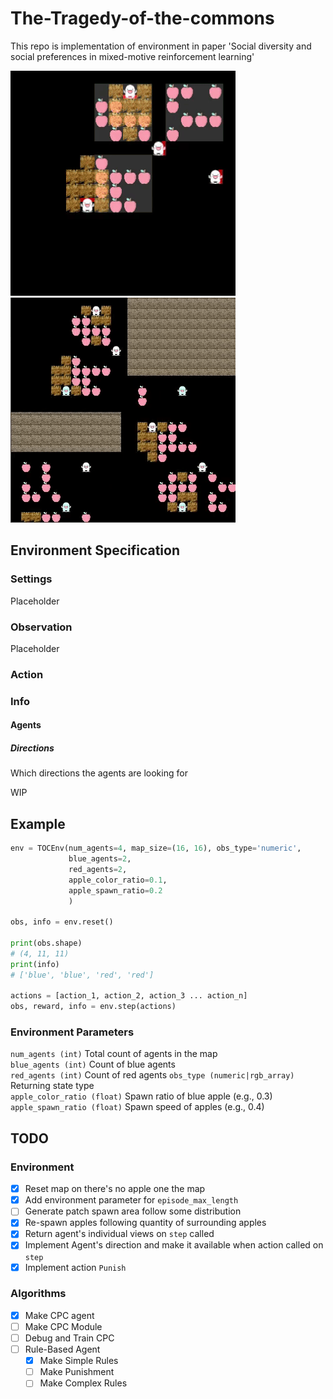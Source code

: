 # The-Tragedy-of-the-commons
This repo is implementation of environment in paper 'Social diversity and social preferences in mixed-motive reinforcement learning'

![snapshot](./screenshot/snapshot.gif)
![snapshot](./screenshot/individual.gif)

## Environment Specification
### Settings
Placeholder

### Observation
Placeholder

### Action


### Info
#### Agents
##### Directions
Which directions the agents are looking for  

WIP

## Example
```python
env = TOCEnv(num_agents=4, map_size=(16, 16), obs_type='numeric',
             blue_agents=2,
             red_agents=2,
             apple_color_ratio=0.1,
             apple_spawn_ratio=0.2
             )

obs, info = env.reset()

print(obs.shape)
# (4, 11, 11)
print(info)
# ['blue', 'blue', 'red', 'red']

actions = [action_1, action_2, action_3 ... action_n]
obs, reward, info = env.step(actions)
```
### Environment Parameters
`num_agents (int)` Total count of agents in the map  
`blue_agents (int)` Count of blue agents  
`red_agents (int)` Count of red agents
`obs_type (numeric|rgb_array)` Returning state type  
`apple_color_ratio (float)` Spawn ratio of blue apple (e.g., 0.3)  
`apple_spawn_ratio (float)` Spawn speed of apples (e.g., 0.4)

## TODO
### Environment
- [X] Reset map on there's no apple one the map
- [X] Add environment parameter for `episode_max_length`
- [ ] Generate patch spawn area follow some distribution
- [X] Re-spawn apples following quantity of surrounding apples
- [X] Return agent's individual views on `step` called
- [X] Implement Agent's direction and make it available when action called on `step`
- [X] Implement action `Punish`

### Algorithms
- [X] Make CPC agent
- [ ] Make CPC Module
- [ ] Debug and Train CPC
- [ ] Rule-Based Agent
  - [X] Make Simple Rules
  - [ ] Make Punishment
  - [ ] Make Complex Rules 
